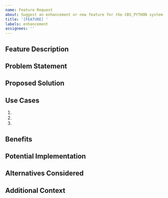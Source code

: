 ```yaml
---
name: Feature Request
about: Suggest an enhancement or new feature for the CBS_PYTHON system
title: '[FEATURE] '
labels: enhancement
assignees: ''
---
```


## Feature Description
<!-- A clear and concise description of the feature you're proposing -->

## Problem Statement
<!-- Describe the problem or limitation that this feature would address -->

## Proposed Solution
<!-- Describe how you envision this feature working -->

## Use Cases
<!-- Describe specific use cases or scenarios where this feature would be valuable -->
1. 
2. 
3. 

## Benefits
<!-- Explain the benefits of implementing this feature -->

## Potential Implementation
<!-- If you have ideas about how to implement this feature, describe them here -->

## Alternatives Considered
<!-- Describe any alternative solutions or features you've considered -->

## Additional Context
<!-- Add any other context, screenshots, or examples about the feature request here -->